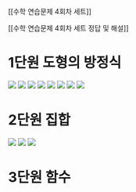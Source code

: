 
[[수학 연습문제 4회차 세트]]

[[수학 연습문제 4회차 세트 정답 및 해설]]

# 1단원 도형의 방정식

<img src="/2025 assets/JIHAKSA_공통수학2_고_교과서-17.jpg"/>

<img src="/2025 assets/JIHAKSA_공통수학2_고_교과서-21.jpg"/>

<img src="/2025 assets/JIHAKSA_공통수학2_고_교과서-26.jpg"/>

<img src="/2025 assets/JIHAKSA_공통수학2_고_교과서-30.jpg"/>

<img src="/2025 assets/JIHAKSA_공통수학2_고_교과서-36.jpg"/>

<img src="/2025 assets/JIHAKSA_공통수학2_고_교과서-47.jpg"/>

<img src="/2025 assets/JIHAKSA_공통수학2_고_교과서-48.jpg"/>

<img src="/2025 assets/JIHAKSA_공통수학2_고_교과서-49.jpg"/>




# 2단원 집합

<img src="/2025 assets/JIHAKSA_공통수학2_고_교과서-61.jpg"/>

<img src="/2025 assets/JIHAKSA_공통수학2_고_교과서-71.jpg"/>

<img src="/2025 assets/JIHAKSA_공통수학2_고_교과서-78.jpg"/>


# 3단원 함수